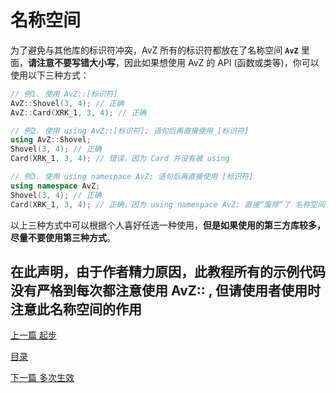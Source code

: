 <!--
 * @Coding: utf-8
 * @Author: vector-wlc
 * @Date: 2021-09-25 15:20:21
 * @Description: 
-->

# 名称空间

为了避免与其他库的标识符冲突，AvZ 所有的标识符都放在了名称空间 **`AvZ`** 里面，**请注意不要写错大小写**，因此如果想使用 AvZ 的 API (函数或类等)，你可以使用以下三种方式：

``` C++
// 例1. 使用 AvZ::[标识符]
AvZ::Shovel(3, 4); // 正确
AvZ::Card(XRK_1, 3, 4); // 正确

// 例2. 使用 using AvZ::[标识符]; 语句后再直接使用 [标识符]
using AvZ::Shovel;
Shovel(3, 4); // 正确
Card(XRK_1, 3, 4); // 错误，因为 Card 并没有被 using

// 例3. 使用 using namespace AvZ; 语句后再直接使用 [标识符]
using namespace AvZ;
Shovel(3, 4); // 正确
Card(XRK_1, 3, 4); // 正确，因为 using namespace AvZ; 直接“废除”了 名称空间 AvZ 的作用
```
以上三种方式中可以根据个人喜好任选一种使用，**但是如果使用的第三方库较多，尽量不要使用第三种方式**。

##  在此声明，由于作者精力原因，此教程所有的示例代码没有严格到每次都注意使用 AvZ:: , 但请使用者使用时注意此名称空间的作用

[上一篇 起步](./start.md)

[目录](../catalogue.md)

[下一篇 多次生效](./multiple_effective.md)